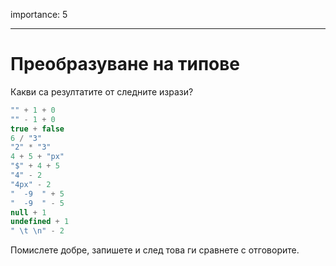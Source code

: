 importance: 5

---

# Преобразуване на типове

Какви са резултатите от следните изрази?

```js no-beautify
"" + 1 + 0
"" - 1 + 0
true + false
6 / "3"
"2" * "3"
4 + 5 + "px"
"$" + 4 + 5
"4" - 2
"4px" - 2
"  -9  " + 5
"  -9  " - 5
null + 1
undefined + 1
" \t \n" - 2
```

Помислете добре, запишете и след това ги сравнете с отговорите.
